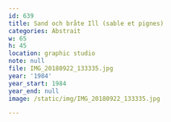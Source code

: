 ```yaml
---
id: 639
title: Sand och bråte Ill (sable et pignes)
categories: Abstrait
w: 65
h: 45
location: graphic studio
note: null
file: IMG_20180922_133335.jpg
year: '1984'
year_start: 1984
year_end: null
image: /static/img/IMG_20180922_133335.jpg

---
```

